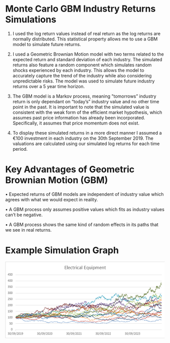 # Monte Carlo GBM Industry Returns Simulations

1. I used the log return values instead of real return as the log returns are normally distributed. This statistical property allows me to use a GBM model to simulate future returns.

2. I used a Geometric Brownian Motion model with two terms related to the expected return and standard deviation of each industry. The simulated returns also feature a random component which simulates random shocks experienced by each industry. This allows the model to accurately capture the trend of the industry while also considering unpredictable risks. The model was used to simulate future industry returns over a 5 year time horizon.

3. The GBM model is a Markov process, meaning "tomorrows” industry return is only dependant on “today’s” industry value and no other time point in the past. It is important to note that the simulated value is consistent with the weak form of the efficient market hypothesis, which assumes past price information has already been incorporated. Specifically, it assumes that price momentum does not exist.

3. To display these simulated returns in a more direct manner I assumed a €100 investment in each industry on the 30th September 2019. The valuations are calculated using our simulated log returns for each time period.

# Key Advantages of Geometric Brownian Motion (GBM)

•	Expected returns of GBM models are independent of industry value which agrees with what we would expect in reality.

•	A GBM process only assumes positive values which fits as industry values can’t be negative.

•	A GBM process shows the same kind of random effects in its paths that we see in real returns.

# Example Simulation Graph

![Image of ElcEqSim](https://github.com/jackapbutler/Monte-Carlo-GBM-Industry-Returns/blob/master/Electrical%20Equipment%20Simulation%20Graph.png)
